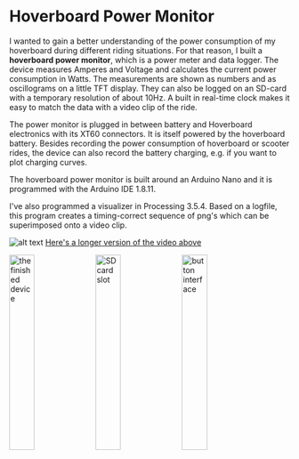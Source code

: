# Hoverboard Power Monitor

I wanted to gain a better understanding of the power consumption of my hoverboard during different riding situations. For that reason, I built a **hoverboard power monitor**, which is a power meter and data logger. The device measures Amperes and Voltage and calculates the current power consumption in Watts. The measurements are shown as numbers and as oscillograms on a little TFT display. They can also be logged on an SD-card with a temporary resolution of about 10Hz. A built in real-time clock makes it easy to match the data with a video clip of the ride.

The power monitor is plugged in between battery and Hoverboard electronics with its XT60 connectors. It is itself powered by the hoverboard battery. Besides recording the power consumption of hoverboard or scooter rides, the device can also record the battery charging, e.g. if you want to plot charging curves.

The hoverboard power monitor is built around an Arduino Nano and it is programmed with the Arduino IDE 1.8.11.

I've also programmed a visualizer in Processing 3.5.4. Based on a logfile, this program creates a timing-correct sequence of png's which can be superimposed onto a video clip. 

![alt text](https://github.com/royrobotiks/hoverboard_power_monitor/blob/main/images/hoverboard_power_monitor.gif "hoverboard ride with superimposed power data")
[Here's a longer version of the video above](https://niklasroy.com/hoverhack/videos/power_monitor_overlay.mp4)


 
<img src="https://github.com/royrobotiks/hoverboard_power_monitor/blob/main/images/finished_device.jpg" alt="the finished device" width="30%" height="30%">
<img src="https://github.com/royrobotiks/hoverboard_power_monitor/blob/main/images/sd_slot.jpg" alt="SD card slot" width="30%" height="30%">
<img src="https://github.com/royrobotiks/hoverboard_power_monitor/blob/main/images/buttons.jpg" alt="button interface" width="30%" height="30%">


